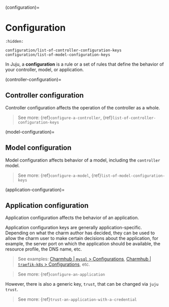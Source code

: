 (configuration)=
# Configuration

```{toctree}
:hidden:

configuration/list-of-controller-configuration-keys
configuration/list-of-model-configuration-keys
```


In Juju, a **configuration** is a rule or a set of rules that define the behavior of your controller, model, or application.

(controller-configuration)=
## Controller configuration

Controller configuration affects the operation of the controller as a whole.

> See more:  {ref}`configure-a-controller`, {ref}`list-of-controller-configuration-keys`

(model-configuration)=
## Model configuration

Model configuration affects behavior of a model, including the `controller` model.
> See more: {ref}`configure-a-model`, {ref}`list-of-model-configuration-keys`

(application-configuration)=
## Application configuration

Application configuration affects the behavior of an application.

Application configuration keys are generally application-specific. Depending on what the charm author has decided, they can be used to allow the charm user to make certain decisions about the application, for example, the server port on which the  application should be available, the resource profile, the DNS name, etc.

> See examples: [Charmhub | `mysql` > Configurations](https://charmhub.io/mysql/configure#cluster-name), [Charmhub | `traefik-k8s` > Configurations](https://charmhub.io/traefik-k8s/configure), etc.

> See more: {ref}`configure-an-application`

However, there is also a generic key, `trust`, that can be changed via `juju trust`.

> See more: {ref}`trust-an-application-with-a-credential`


<!-- Heather and I decided to include `trust` under application configuration keys because, if you run, e.g., `$ juju config juju-qa-test`, you'll find something like:

```
$ juju config juju-qa-test
application: juju-qa-test
application-config:
  trust:
```

with `trust` being listed there (even if it's not in the config of the charm).
-->
